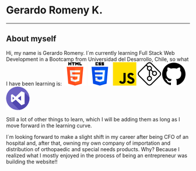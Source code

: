 # Gerardo Romeny K.
***
## About myself  
Hi, my name is Gerardo Romeny. I´m currently learning Full Stack Web Development in a Bootcamp from Universidad del Desarrollo, Chile, so what I have been learning is:
[![HTML](./icons/html-5.png)](https://developer.mozilla.org/en-US/docs/Web/HTML)
[![CSS](./icons/css-3.png)](https://developer.mozilla.org/en-US/docs/Web/CSS)
[![JS](./icons/js.png)](https://developer.mozilla.org/en-US/docs/Web/JavaScript)
[![GIT](./icons/git.png)](https://git-scm.com/)
[![GITHUB](./icons/github.png)](https://github.com/)
[![VSC](./icons/visual-studio.png)](https://code.visualstudio.com/)

Still a lot of other things to learn, which I will be adding them as long as I move forward in the learning curve.

I´m looking forward to make a slight shift in my career after being CFO of an hospital and, after that, owning my own company of importation and distribution of orthopaedic and special needs products. Why? Because I realized what I mostly enjoyed in the process of being an entrepreneur was building the website!!